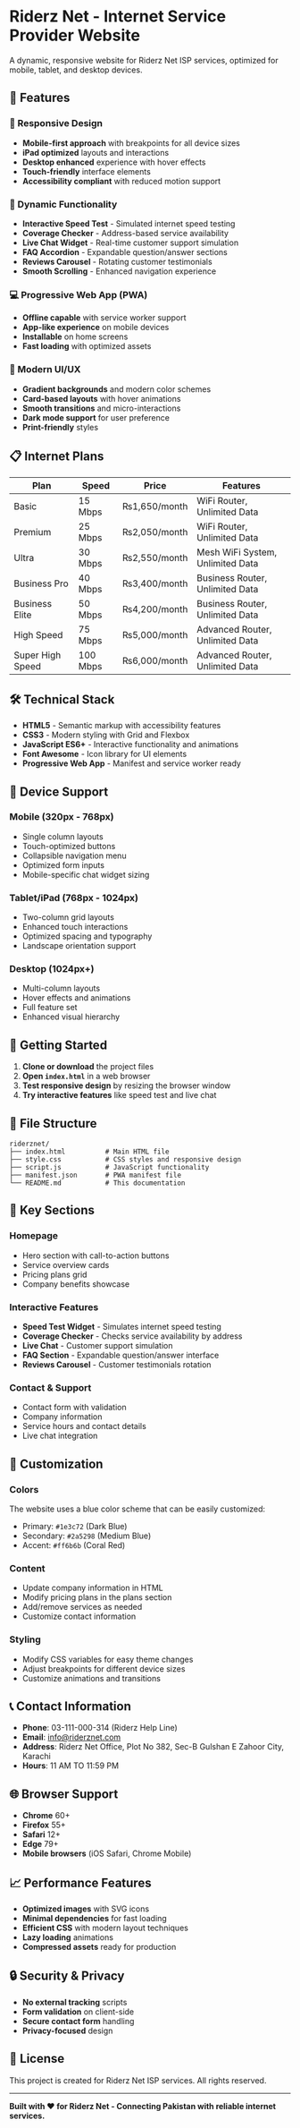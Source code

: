 # Riderz Net - Internet Service Provider Website

A dynamic, responsive website for Riderz Net ISP services, optimized for mobile, tablet, and desktop devices.

## 🌟 Features

### 📱 Responsive Design
- **Mobile-first approach** with breakpoints for all device sizes
- **iPad optimized** layouts and interactions
- **Desktop enhanced** experience with hover effects
- **Touch-friendly** interface elements
- **Accessibility compliant** with reduced motion support

### 🚀 Dynamic Functionality
- **Interactive Speed Test** - Simulated internet speed testing
- **Coverage Checker** - Address-based service availability
- **Live Chat Widget** - Real-time customer support simulation
- **FAQ Accordion** - Expandable question/answer sections
- **Reviews Carousel** - Rotating customer testimonials
- **Smooth Scrolling** - Enhanced navigation experience

### 💻 Progressive Web App (PWA)
- **Offline capable** with service worker support
- **App-like experience** on mobile devices
- **Installable** on home screens
- **Fast loading** with optimized assets

### 🎨 Modern UI/UX
- **Gradient backgrounds** and modern color schemes
- **Card-based layouts** with hover animations
- **Smooth transitions** and micro-interactions
- **Dark mode support** for user preference
- **Print-friendly** styles

## 📋 Internet Plans

| Plan | Speed | Price | Features |
|------|-------|-------|----------|
| Basic | 15 Mbps | ₨1,650/month | WiFi Router, Unlimited Data |
| Premium | 25 Mbps | ₨2,050/month | WiFi Router, Unlimited Data |
| Ultra | 30 Mbps | ₨2,550/month | Mesh WiFi System, Unlimited Data |
| Business Pro | 40 Mbps | ₨3,400/month | Business Router, Unlimited Data |
| Business Elite | 50 Mbps | ₨4,200/month | Business Router, Unlimited Data |
| High Speed | 75 Mbps | ₨5,000/month | Advanced Router, Unlimited Data |
| Super High Speed | 100 Mbps | ₨6,000/month | Advanced Router, Unlimited Data |

## 🛠️ Technical Stack

- **HTML5** - Semantic markup with accessibility features
- **CSS3** - Modern styling with Grid and Flexbox
- **JavaScript ES6+** - Interactive functionality and animations
- **Font Awesome** - Icon library for UI elements
- **Progressive Web App** - Manifest and service worker ready

## 📱 Device Support

### Mobile (320px - 768px)
- Single column layouts
- Touch-optimized buttons
- Collapsible navigation menu
- Optimized form inputs
- Mobile-specific chat widget sizing

### Tablet/iPad (768px - 1024px)
- Two-column grid layouts
- Enhanced touch interactions
- Optimized spacing and typography
- Landscape orientation support

### Desktop (1024px+)
- Multi-column layouts
- Hover effects and animations
- Full feature set
- Enhanced visual hierarchy

## 🚀 Getting Started

1. **Clone or download** the project files
2. **Open `index.html`** in a web browser
3. **Test responsive design** by resizing the browser window
4. **Try interactive features** like speed test and live chat

## 📁 File Structure

```
riderznet/
├── index.html          # Main HTML file
├── style.css           # CSS styles and responsive design
├── script.js           # JavaScript functionality
├── manifest.json       # PWA manifest file
└── README.md           # This documentation
```

## 🎯 Key Sections

### Homepage
- Hero section with call-to-action buttons
- Service overview cards
- Pricing plans grid
- Company benefits showcase

### Interactive Features
- **Speed Test Widget** - Simulates internet speed testing
- **Coverage Checker** - Checks service availability by address
- **Live Chat** - Customer support simulation
- **FAQ Section** - Expandable question/answer interface
- **Reviews Carousel** - Customer testimonials rotation

### Contact & Support
- Contact form with validation
- Company information
- Service hours and contact details
- Live chat integration

## 🔧 Customization

### Colors
The website uses a blue color scheme that can be easily customized:
- Primary: `#1e3c72` (Dark Blue)
- Secondary: `#2a5298` (Medium Blue)
- Accent: `#ff6b6b` (Coral Red)

### Content
- Update company information in HTML
- Modify pricing plans in the plans section
- Add/remove services as needed
- Customize contact information

### Styling
- Modify CSS variables for easy theme changes
- Adjust breakpoints for different device sizes
- Customize animations and transitions

## 📞 Contact Information

- **Phone**: 03-111-000-314 (Riderz Help Line)
- **Email**: info@riderznet.com
- **Address**: Riderz Net Office, Plot No 382, Sec-B Gulshan E Zahoor City, Karachi
- **Hours**: 11 AM TO 11:59 PM

## 🌐 Browser Support

- **Chrome** 60+
- **Firefox** 55+
- **Safari** 12+
- **Edge** 79+
- **Mobile browsers** (iOS Safari, Chrome Mobile)

## 📈 Performance Features

- **Optimized images** with SVG icons
- **Minimal dependencies** for fast loading
- **Efficient CSS** with modern layout techniques
- **Lazy loading** animations
- **Compressed assets** ready for production

## 🔒 Security & Privacy

- **No external tracking** scripts
- **Form validation** on client-side
- **Secure contact form** handling
- **Privacy-focused** design

## 📝 License

This project is created for Riderz Net ISP services. All rights reserved.

---

**Built with ❤️ for Riderz Net - Connecting Pakistan with reliable internet services.**